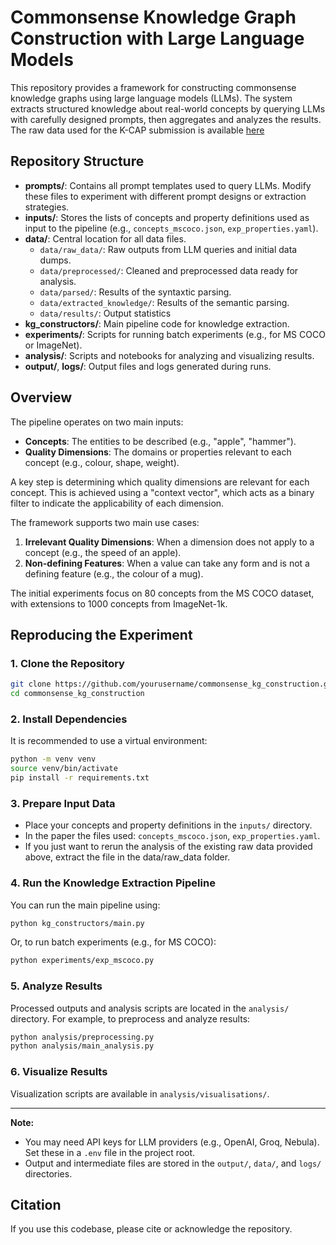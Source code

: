 # Commonsense Knowledge Graph Construction with Large Language Models

This repository provides a framework for constructing commonsense knowledge graphs using large language models (LLMs). The system extracts structured knowledge about real-world concepts by querying LLMs with carefully designed prompts, then aggregates and analyzes the results.
The raw data used for the K-CAP submission is available [here](https://zenodo.org/records/16743477)

## Repository Structure

- **prompts/**: Contains all prompt templates used to query LLMs. Modify these files to experiment with different prompt designs or extraction strategies.
- **inputs/**: Stores the lists of concepts and property definitions used as input to the pipeline (e.g., `concepts_mscoco.json`, `exp_properties.yaml`).
- **data/**: Central location for all data files.
  - `data/raw_data/`: Raw outputs from LLM queries and initial data dumps.
  - `data/preprocessed/`: Cleaned and preprocessed data ready for analysis.
  - `data/parsed/`: Results of the syntaxtic parsing.
  - `data/extracted_knowledge/`: Results of the semantic parsing.
  - `data/results/`: Output statistics
- **kg_constructors/**: Main pipeline code for knowledge extraction.
- **experiments/**: Scripts for running batch experiments (e.g., for MS COCO or ImageNet).
- **analysis/**: Scripts and notebooks for analyzing and visualizing results.
- **output/**, **logs/**: Output files and logs generated during runs.

## Overview

The pipeline operates on two main inputs:
- **Concepts**: The entities to be described (e.g., "apple", "hammer").
- **Quality Dimensions**: The domains or properties relevant to each concept (e.g., colour, shape, weight).

A key step is determining which quality dimensions are relevant for each concept. This is achieved using a "context vector", which acts as a binary filter to indicate the applicability of each dimension.

The framework supports two main use cases:
1. **Irrelevant Quality Dimensions**: When a dimension does not apply to a concept (e.g., the speed of an apple).
2. **Non-defining Features**: When a value can take any form and is not a defining feature (e.g., the colour of a mug).

The initial experiments focus on 80 concepts from the MS COCO dataset, with extensions to 1000 concepts from ImageNet-1k.

## Reproducing the Experiment

### 1. Clone the Repository

```sh
git clone https://github.com/yourusername/commonsense_kg_construction.git
cd commonsense_kg_construction
```

### 2. Install Dependencies

It is recommended to use a virtual environment:

```sh
python -m venv venv
source venv/bin/activate
pip install -r requirements.txt
```

### 3. Prepare Input Data

- Place your concepts and property definitions in the `inputs/` directory.
- In the paper the files used: `concepts_mscoco.json`, `exp_properties.yaml`.
- If you just want to rerun the analysis of the existing raw data provided above, extract the file in the data/raw_data folder.

### 4. Run the Knowledge Extraction Pipeline

You can run the main pipeline using:

```sh
python kg_constructors/main.py
```

Or, to run batch experiments (e.g., for MS COCO):

```sh
python experiments/exp_mscoco.py
```

### 5. Analyze Results

Processed outputs and analysis scripts are located in the `analysis/` directory. For example, to preprocess and analyze results:

```sh
python analysis/preprocessing.py
python analysis/main_analysis.py
```

### 6. Visualize Results

Visualization scripts are available in `analysis/visualisations/`.

---

**Note:**  
- You may need API keys for LLM providers (e.g., OpenAI, Groq, Nebula). Set these in a `.env` file in the project root.
- Output and intermediate files are stored in the `output/`, `data/`, and `logs/` directories.

## Citation

If you use this codebase, please cite or acknowledge the repository.
